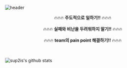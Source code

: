 ![header](https://capsule-render.vercel.app/api?type=waving&color=auto&height=300&section=header&text=Hi%20There!)


<center> 🔥🔥🔥 <b>주도적으로 일하기!!</b> 🔥🔥🔥  </center></br>
<center> 🔥🔥🔥 <b>실패와 비난을 두려워하지 말기!!</b> 🔥🔥🔥  </center></br>
<center> 🔥🔥🔥 <b>team의 pain point 해결하기!!</b> 🔥🔥🔥  </center></br>
</br>

![sup2is's github stats](https://github-readme-stats.vercel.app/api?username=sup2is&show_icons=true)  
